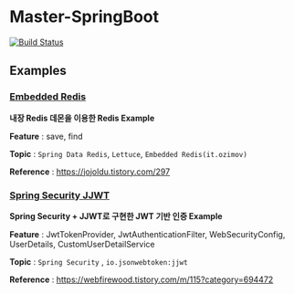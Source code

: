 Master-SpringBoot
=============

[![Build Status](https://travis-ci.org/huewilliams/Master-SpringBoot.svg?branch=master)](https://travis-ci.org/huewilliams/Master-SpringBoot)

## Examples

### [Embedded Redis](https://github.com/huewilliams/Master-SpringBoot/tree/master/[example]embedded-redis)

**내장 Redis 데몬을 이용한 Redis Example**

**Feature** : save, find

**Topic** : `Spring Data Redis`, `Lettuce`, `Embedded Redis(it.ozimov)`

**Reference** : https://jojoldu.tistory.com/297



### [Spring Security JJWT](https://github.com/huewilliams/Master-SpringBoot/tree/master/[example]spring-security-jjwt)

**Spring Security + JJWT로 구현한 JWT 기반 인증 Example**

**Feature** : JwtTokenProvider, JwtAuthenticationFilter, WebSecurityConfig, UserDetails, CustomUserDetailService

**Topic** : `Spring Security` , `io.jsonwebtoken:jjwt`

**Reference** : https://webfirewood.tistory.com/m/115?category=694472

